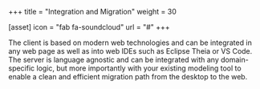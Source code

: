 +++
title = "Integration and Migration"
weight = 30

[asset]
  icon = "fab fa-soundcloud"
  url = "#"
+++

The client is based on modern web technologies and can be integrated in any web page as well as into web IDEs such as Eclipse Theia or VS Code. The server is language agnostic and can be integrated with any domain-specific logic, but more importantly with your existing modeling tool to enable a clean and efficient migration path from the desktop to the web.